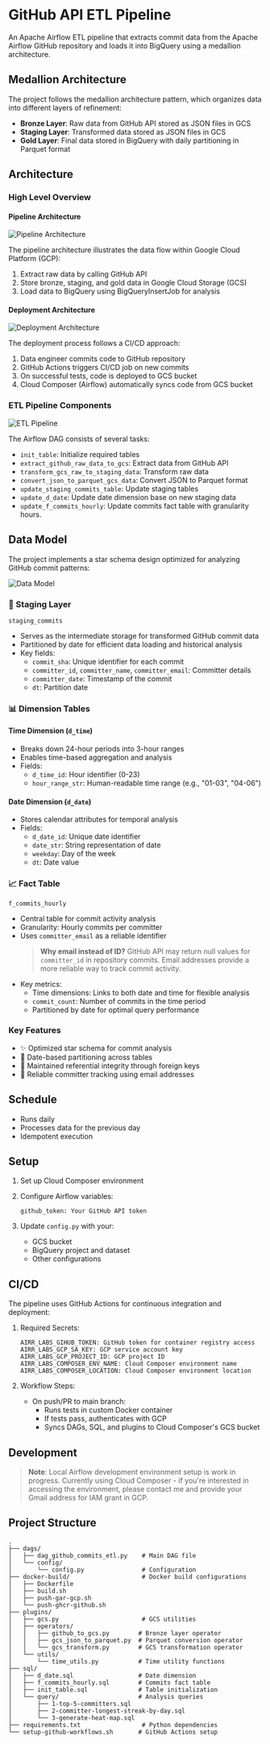 # GitHub API ETL Pipeline

An Apache Airflow ETL pipeline that extracts commit data from the Apache Airflow GitHub repository and loads it into BigQuery using a medallion architecture.

## Medallion Architecture

The project follows the medallion architecture pattern, which organizes data into different layers of refinement:

- **Bronze Layer**: Raw data from GitHub API stored as JSON files in GCS
- **Staging Layer**: Transformed data stored as JSON files in GCS
- **Gold Layer**: Final data stored in BigQuery with daily partitioning in Parquet format

## Architecture

### High Level Overview

#### Pipeline Architecture
![Pipeline Architecture](images/pipeline-architecture.png)

The pipeline architecture illustrates the data flow within Google Cloud Platform (GCP):
1. Extract raw data by calling GitHub API
2. Store bronze, staging, and gold data in Google Cloud Storage (GCS)
3. Load data to BigQuery using BigQueryInsertJob for analysis

#### Deployment Architecture
![Deployment Architecture](images/deployment-architecture.png)

The deployment process follows a CI/CD approach:
1. Data engineer commits code to GitHub repository
2. GitHub Actions triggers CI/CD job on new commits
3. On successful tests, code is deployed to GCS bucket
4. Cloud Composer (Airflow) automatically syncs code from GCS bucket

### ETL Pipeline Components
![ETL Pipeline](images/etl-pipeline.png)

The Airflow DAG consists of several tasks:
- `init_table`: Initialize required tables
- `extract_github_raw_data_to_gcs`: Extract data from GitHub API
- `transform_gcs_raw_to_staging_data`: Transform raw data
- `convert_json_to_parquet_gcs_data`: Convert JSON to Parquet format
- `update_staging_commits_table`: Update staging tables
- `update_d_date`: Update date dimension base on new staging data
- `update_f_commits_hourly`: Update commits fact table with granularity hours.

## Data Model

The project implements a star schema design optimized for analyzing GitHub commit patterns:

![Data Model](images/data-model.png)

### 🔄 Staging Layer
`staging_commits`
- Serves as the intermediate storage for transformed GitHub commit data
- Partitioned by date for efficient data loading and historical analysis
- Key fields:
  - `commit_sha`: Unique identifier for each commit
  - `committer_id`, `committer_name`, `committer_email`: Committer details
  - `committer_date`: Timestamp of the commit
  - `dt`: Partition date

### 📊 Dimension Tables

#### Time Dimension (`d_time`)
- Breaks down 24-hour periods into 3-hour ranges
- Enables time-based aggregation and analysis
- Fields:
  - `d_time_id`: Hour identifier (0-23)
  - `hour_range_str`: Human-readable time range (e.g., "01-03", "04-06")

#### Date Dimension (`d_date`)
- Stores calendar attributes for temporal analysis
- Fields:
  - `d_date_id`: Unique date identifier
  - `date_str`: String representation of date
  - `weekday`: Day of the week
  - `dt`: Date value

### 📈 Fact Table

`f_commits_hourly`
- Central table for commit activity analysis
- Granularity: Hourly commits per committer
- Uses `committer_email` as a reliable identifier
  > **Why email instead of ID?** GitHub API may return null values for `committer_id` in repository commits. Email addresses provide a more reliable way to track commit activity.
- Key metrics:
  - Time dimensions: Links to both date and time for flexible analysis
  - `commit_count`: Number of commits in the time period
  - Partitioned by date for optimal query performance

### Key Features
- ✨ Optimized star schema for commit analysis
- 📅 Date-based partitioning across tables
- 🔗 Maintained referential integrity through foreign keys
- 📧 Reliable committer tracking using email addresses

## Schedule

- Runs daily
- Processes data for the previous day
- Idempotent execution

## Setup

1. Set up Cloud Composer environment
2. Configure Airflow variables:
   ```
   github_token: Your GitHub API token
   ```

3. Update `config.py` with your:
   - GCS bucket
   - BigQuery project and dataset
   - Other configurations

## CI/CD

The pipeline uses GitHub Actions for continuous integration and deployment:

1. Required Secrets:
   ```
   AIRR_LABS_GIHUB_TOKEN: GitHub token for container registry access
   AIRR_LABS_GCP_SA_KEY: GCP service account key
   AIRR_LABS_GCP_PROJECT_ID: GCP project ID
   AIRR_LABS_COMPOSER_ENV_NAME: Cloud Composer environment name
   AIRR_LABS_COMPOSER_LOCATION: Cloud Composer environment location
   ```

2. Workflow Steps:
   - On push/PR to main branch:
     - Runs tests in custom Docker container
     - If tests pass, authenticates with GCP
     - Syncs DAGs, SQL, and plugins to Cloud Composer's GCS bucket

## Development

> **Note**: Local Airflow development environment setup is work in progress. Currently using Cloud Composer - if you're interested in accessing the environment, please contact me and provide your Gmail address for IAM grant in GCP.

## Project Structure

```
.
├── dags/
│   ├── dag_github_commits_etl.py    # Main DAG file
│   └── config/
│       └── config.py                # Configuration
├── docker-build/                    # Docker build configurations
│   ├── Dockerfile
│   ├── build.sh
│   ├── push-gar-gcp.sh
│   └── push-ghcr-github.sh
├── plugins/
│   ├── gcs.py                       # GCS utilities
│   ├── operators/
│   │   ├── github_to_gcs.py        # Bronze layer operator
│   │   ├── gcs_json_to_parquet.py  # Parquet conversion operator
│   │   └── gcs_transform.py        # GCS transformation operator
│   └── utils/
│       └── time_utils.py           # Time utility functions
├── sql/
│   ├── d_date.sql                  # Date dimension
│   ├── f_commits_hourly.sql        # Commits fact table
│   ├── init_table.sql              # Table initialization
│   └── query/                      # Analysis queries
│       ├── 1-top-5-committers.sql
│       ├── 2-committer-longest-streak-by-day.sql
│       └── 3-generate-heat-map.sql
├── requirements.txt                 # Python dependencies
└── setup-github-workflows.sh       # GitHub Actions setup
